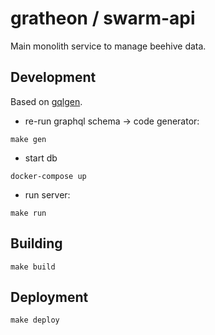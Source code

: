 # gratheon / swarm-api
Main monolith service to manage beehive data.

## Development
Based on [gqlgen](https://gqlgen.com/getting-started/).

- re-run graphql schema -> code generator:
```
make gen
```

- start db
```
docker-compose up
``` 

- run server:
```
make run
```

## Building
```
make build
```

## Deployment
```
make deploy
```

